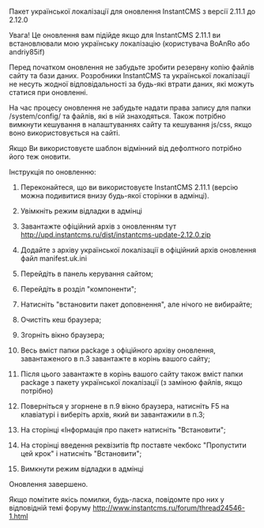 Пакет української локалізації для оновлення InstantCMS з версії 2.11.1 до 2.12.0

Увага! Це оновлення вам підійде якщо для InstantCMS 2.11.1 ви встановлювали мою українську локалізацію (користувача BoAnRo або andriy85if)

Перед початком оновлення не забудьте зробити резервну копію файлів сайту та бази даних. Розробники InstantCMS та української локалізації не несуть жодної відповідальності за будь-які втрати даних, які можуть статися при оновленні. 

На час процесу оновлення не забудьте надати права запису для папки /system/config/ та файлів, які в ній знаходяться. Також потрібно вимкнути кешування в налаштуваннях сайту та кешування js/css, якщо воно використовується на сайті.

Якщо Ви використовуєте шаблон відмінний від дефолтного потрібно його теж оновити.

Інструкція по оновленню:

1. Переконайтеся, що ви використовуєте InstantCMS 2.11.1 (версію можна подивитися внизу будь-якої сторінки в адмінці).

2. Увімкніть режим відладки в адмінці

3. Завантажте офіційний архів з оновленням тут http://upd.instantcms.ru/dist/instantcms-update-2.12.0.zip

4. Додайте з архіву української локалізації в офіційний архів оновлення файл manifest.uk.ini

5. Перейдіть в панель керування сайтом;

6. Перейдіть в розділ "компоненти";

7. Натисніть "встановити пакет доповнення", але нічого не вибирайте;

8. Очистіть кеш браузера;
    
9. Згорніть вікно браузера;

10. Весь вміст папки package з офіційного архіву оновлення, завантаженого в п.3 завантажте в корінь вашого сайту;

11. Після цього завантажте в корінь вашого сайту також вміст папки package з пакету української локалізації (з заміною файлів, якщо потрібно)

12. Поверніться у згорнене в п.9 вікно браузера, натисніть F5 на клавіатурі і виберіть архів, який ви завантажили в п.3;

13. На сторінці «Інформація про пакет» натисніть "Встановити";

15. На сторінці введення реквізитів ftp поставте чекбокс "Пропустити цей крок" і натисніть "Встановити";

16. Вимкнути режим відладки в адмінці

Оновлення завершено.

Якщо помітите якісь помилки, будь-ласка, повідомте про них у відповідній темі форуму http://www.instantcms.ru/forum/thread24546-1.html

